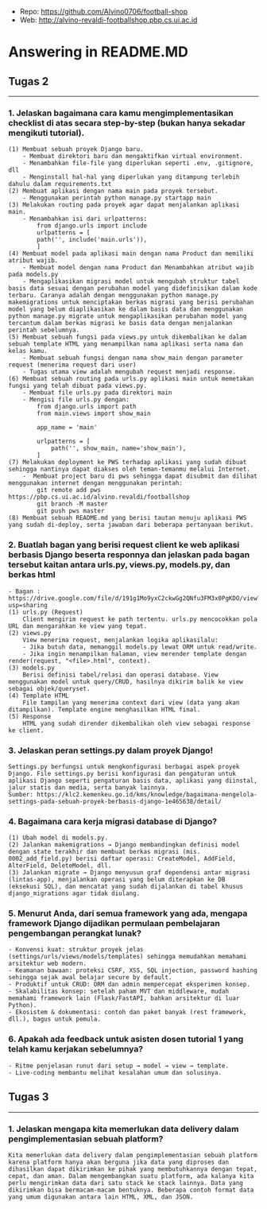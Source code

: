 - Repo: https://github.com/Alvino0706/football-shop
- Web: http://alvino-revaldi-footballshop.pbp.cs.ui.ac.id

# Answering in README.MD

## Tugas 2

---

### 1. Jelaskan bagaimana cara kamu mengimplementasikan checklist di atas secara step-by-step (bukan hanya sekadar mengikuti tutorial).
    (1) Membuat sebuah proyek Django baru.
        - Membuat direktori baru dan mengaktifkan virtual environment.
        - Menambahkan file-file yang diperlukan seperti .env, .gitignore, dll
        - Menginstall hal-hal yang diperlukan yang ditampung terlebih dahulu dalam requirements.txt
    (2) Membuat aplikasi dengan nama main pada proyek tersebut.
        - Menggunakan perintah python manage.py startapp main
    (3) Melakukan routing pada proyek agar dapat menjalankan aplikasi main.
        - Menambahkan isi dari urlpatterns:
            from django.urls import include
            urlpatterns = [
            path('', include('main.urls')),
            ]
    (4) Membuat model pada aplikasi main dengan nama Product dan memiliki atribut wajib.
        - Membuat model dengan nama Product dan Menambahkan atribut wajib pada models.py
        - Mengaplikasikan migrasi model untuk mengubah struktur tabel basis data sesuai dengan perubahan model yang didefinisikan dalam kode terbaru. Caranya adalah dengan menggunakan python manage.py makemigrations untuk menciptakan berkas migrasi yang berisi perubahan model yang belum diaplikasikan ke dalam basis data dan menggunakan python manage.py migrate untuk mengaplikasikan perubahan model yang tercantum dalam berkas migrasi ke basis data dengan menjalankan perintah sebelumnya.
    (5) Membuat sebuah fungsi pada views.py untuk dikembalikan ke dalam sebuah template HTML yang menampilkan nama aplikasi serta nama dan kelas kamu.
        - Membuat sebuah fungsi dengan nama show_main dengan parameter request (menerima request dari user)
        - Tugas utama view adalah mengubah request menjadi response.
    (6) Membuat sebuah routing pada urls.py aplikasi main untuk memetakan fungsi yang telah dibuat pada views.py.
        - Membuat file urls.py pada direktori main
        - Mengisi file urls.py dengan:
            from django.urls import path
            from main.views import show_main

            app_name = 'main'

            urlpatterns = [
                path('', show_main, name='show_main'),
            ]
    (7) Melakukan deployment ke PWS terhadap aplikasi yang sudah dibuat sehingga nantinya dapat diakses oleh teman-temanmu melalui Internet.
        -  Membuat project baru di pws sehingga dapat disubmit dan dilihat menggunakan internet dengan menggunakan perintah:
            git remote add pws https://pbp.cs.ui.ac.id/alvino.revaldi/footballshop
            git branch -M master
            git push pws master
    (8) Membuat sebuah README.md yang berisi tautan menuju aplikasi PWS yang sudah di-deploy, serta jawaban dari beberapa pertanyaan berikut.



### 2. Buatlah bagan yang berisi request client ke web aplikasi berbasis Django beserta responnya dan jelaskan pada bagan tersebut kaitan antara urls.py, views.py, models.py, dan berkas html
    - Bagan : https://drive.google.com/file/d/191g1Mo9yxC2ckwGg2QNfu3FM3x0PgKDO/view?usp=sharing
    (1) urls.py (Request)
        Client mengirim request ke path tertentu. urls.py mencocokkan pola URL dan mengarahkan ke view yang tepat.
    (2) views.py
        View menerima request, menjalankan logika aplikasilalu:
        - Jika butuh data, memanggil models.py lewat ORM untuk read/write.
        - Jika ingin menampilkan halaman, view merender template dengan render(request, "<file>.html", context).
    (3) models.py
        Berisi definisi tabel/relasi dan operasi database. View menggunakan model untuk query/CRUD, hasilnya dikirim balik ke view sebagai objek/queryset.
    (4) Template HTML
        File tampilan yang menerima context dari view (data yang akan ditampilkan). Template engine menghasilkan HTML final.
    (5) Response
        HTML yang sudah dirender dikembalikan oleh view sebagai response ke client.
    
### 3. Jelaskan peran settings.py dalam proyek Django!
    Settings.py berfungsi untuk mengkonfigurasi berbagai aspek proyek Django. File settings.py berisi konfigurasi dan pengaturan untuk aplikasi Django seperti pengaturan basis data, aplikasi yang diinstal, jalur statis dan media, serta banyak lainnya.
    Sumber: https://klc2.kemenkeu.go.id/kms/knowledge/bagaimana-mengelola-settings-pada-sebuah-proyek-berbasis-django-1e465638/detail/

### 4. Bagaimana cara kerja migrasi database di Django?
    (1) Ubah model di models.py.
    (2) Jalankan makemigrations → Django membandingkan definisi model dengan state terakhir dan membuat berkas migrasi (mis. 0002_add_field.py) berisi daftar operasi: CreateModel, AddField, AlterField, DeleteModel, dll.
    (3) Jalankan migrate → Django menyusun graf dependensi antar migrasi (lintas-app), menjalankan operasi yang belum diterapkan ke DB (eksekusi SQL), dan mencatat yang sudah dijalankan di tabel khusus django_migrations agar tidak diulang.

### 5. Menurut Anda, dari semua framework yang ada, mengapa framework Django dijadikan permulaan pembelajaran pengembangan perangkat lunak?
    - Konvensi kuat: struktur proyek jelas (settings/urls/views/models/templates) sehingga memudahkan memahami arsitektur web modern.
    - Keamanan bawaan: proteksi CSRF, XSS, SQL injection, password hashing sehingga sejak awal belajar secure by default.
    - Produktif untuk CRUD: ORM dan admin mempercepat eksperimen konsep.
    - Skalabilitas konsep: setelah paham MVT dan middleware, mudah memahami framework lain (Flask/FastAPI, bahkan arsitektur di luar Python).
    - Ekosistem & dokumentasi: contoh dan paket banyak (rest framework, dll.), bagus untuk pemula.

### 6. Apakah ada feedback untuk asisten dosen tutorial 1 yang telah kamu kerjakan sebelumnya?
    - Ritme penjelasan runut dari setup → model → view → template.
    - Live-coding membantu melihat kesalahan umum dan solusinya.


## Tugas 3

---

### 1. Jelaskan mengapa kita memerlukan data delivery dalam pengimplementasian sebuah platform?

    Kita memerlukan data delivery dalam pengimplementasian sebuah platform karena platform hanya akan berguna jika data yang diproses dan dihasilkan dapat dikirimkan ke pihak yang membutuhkannya dengan tepat, cepat, dan aman. Dalam mengembangkan suatu platform, ada kalanya kita perlu mengirimkan data dari satu stack ke stack lainnya. Data yang dikirimkan bisa bermacam-macam bentuknya. Beberapa contoh format data yang umum digunakan antara lain HTML, XML, dan JSON.
